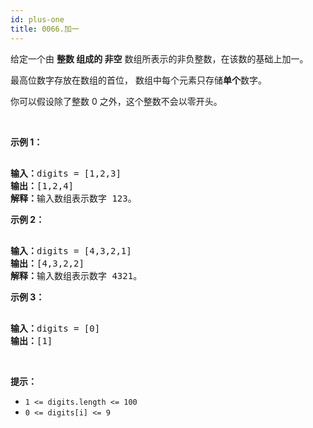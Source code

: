```yaml
---
id: plus-one
title: 0066.加一
---
```

给定一个由 **整数 **组成的** 非空** 数组所表示的非负整数，在该数的基础上加一。

最高位数字存放在数组的首位， 数组中每个元素只存储**单个**数字。

你可以假设除了整数 0 之外，这个整数不会以零开头。

 

**示例 1：**


<pre><br/><strong>输入：</strong>digits = [1,2,3]<br/><strong>输出：</strong>[1,2,4]<br/><strong>解释：</strong>输入数组表示数字 123。<br/></pre>

**示例 2：**


<pre><br/><strong>输入：</strong>digits = [4,3,2,1]<br/><strong>输出：</strong>[4,3,2,2]<br/><strong>解释：</strong>输入数组表示数字 4321。<br/></pre>

**示例 3：**


<pre><br/><strong>输入：</strong>digits = [0]<br/><strong>输出：</strong>[1]<br/></pre>

 

**提示：**


- <code>1 &lt;= digits.length &lt;= 100</code>
- <code>0 &lt;= digits[i] &lt;= 9</code>
